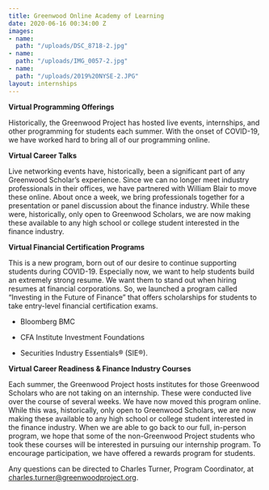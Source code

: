 ```yaml
---
title: Greenwood Online Academy of Learning
date: 2020-06-16 00:34:00 Z
images:
- name: 
  path: "/uploads/DSC_8718-2.jpg"
- name: 
  path: "/uploads/IMG_0057-2.jpg"
- name: 
  path: "/uploads/2019%20NYSE-2.JPG"
layout: internships
---
```


**Virtual Programming Offerings**

Historically, the Greenwood Project has hosted live events, internships, and other programming for students each summer. With the onset of COVID-19, we have worked hard to bring all of our programming online.

**Virtual Career Talks**

Live networking events have, historically, been a significant part of any Greenwood Scholar’s experience. Since we can no longer meet industry professionals in their offices, we have partnered with William Blair to move these online. About once a week, we bring professionals together for a presentation or panel discussion about the finance industry. While these were, historically, only open to Greenwood Scholars, we are now making these available to any high school or college student interested in the finance industry.

**Virtual Financial Certification Programs**

This is a new program, born out of our desire to continue supporting students during COVID-19. Especially now, we want to help students build an extremely strong resume. We want them to stand out when hiring resumes at financial corporations. So, we launched a program called “Investing in the Future of Finance” that offers scholarships for students to take entry-level financial certification exams. 

* Bloomberg BMC

* CFA Institute Investment Foundations

* Securities Industry Essentials® (SIE®).

**Virtual Career Readiness & Finance Industry Courses**

Each summer, the Greenwood Project hosts institutes for those Greenwood Scholars who are not taking on an internship. These were conducted live over the course of several weeks. We have now moved this program online. While this was, historically, only open to Greenwood Scholars, we are now making these available to any high school or college student interested in the finance industry. When we are able to go back to our full, in-person program, we hope that some of the non-Greenwood Project students who took these courses will be interested in pursuing our internship program. To encourage participation, we have offered a rewards program for students.

Any questions can be directed to Charles Turner, Program Coordinator, at [charles.turner@greenwoodproject.org](mailto:charles.turner@greenwoodproject.org).